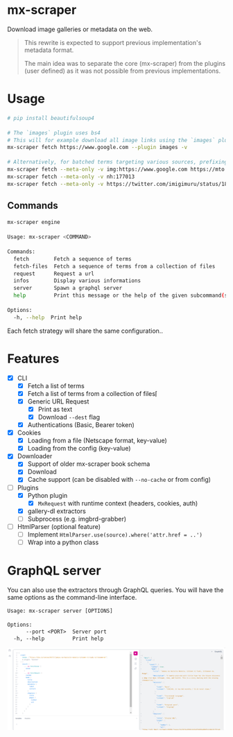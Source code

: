 # mx-scraper

Download image galleries or metadata on the web.

> This rewrite is expected to support previous implementation's metadata format.
>
> The main idea was to separate the core (mx-scraper) from the plugins (user
> defined) as it was not possible from previous implementations.

# Usage

```bash
# pip install beautifulsoup4

# The `images` plugin uses bs4
# This will for example download all image links using the `images` plugin.
mx-scraper fetch https://www.google.com --plugin images -v

# Alternatively, for batched terms targeting various sources, prefixing is often required (e.g. id or name)
mx-scraper fetch --meta-only -v img:https://www.google.com https://mto.to/series/68737
mx-scraper fetch --meta-only -v nh:177013
mx-scraper fetch --meta-only -v https://twitter.com/imigimuru/status/1829913427373953259
```

## Commands

```bash
mx-scraper engine

Usage: mx-scraper <COMMAND>

Commands:
  fetch        Fetch a sequence of terms
  fetch-files  Fetch a sequence of terms from a collection of files
  request      Request a url
  infos        Display various informations
  server       Spawn a graphql server
  help         Print this message or the help of the given subcommand(s)

Options:
  -h, --help  Print help
```

Each fetch strategy will share the same configuration..

# Features

- [x] CLI
  - [x] Fetch a list of terms
  - [x] Fetch a list of terms from a collection of files⌈
  - [x] Generic URL Request
    - [x] Print as text
    - [x] Download `--dest` flag
  - [x] Authentications (Basic, Bearer token)

- [x] Cookies
  - [x] Loading from a file (Netscape format, key-value)
  - [x] Loading from the config (key-value)

- [x] Downloader
  - [x] Support of older mx-scraper book schema
  - [x] Download
  - [x] Cache support (can be disabled with `--no-cache` or from config)

- [ ] Plugins
  - [x] Python plugin
    - [x] `MxRequest` with runtime context (headers, cookies, auth)
  - [x] gallery-dl extractors
  - [ ] Subprocess (e.g. imgbrd-grabber)

- [ ] HtmlParser (optional feature)
  - [ ] Implement `HtmlParser.use(source).where('attr.href = ..')`
  - [ ] Wrap into a python class

# GraphQL server

You can also use the extractors through GraphQL queries. You will have the same
options as the command-line interface.

```
Usage: mx-scraper server [OPTIONS]

Options:
      --port <PORT>  Server port
  -h, --help         Print help
```

![Playground Screenshot](static/server.png "Screenshot")
